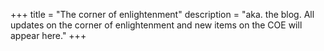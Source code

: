 +++
title = "The corner of enlightenment"
description = "aka. the blog. All updates on the corner of enlightenment and new items on the COE will appear here."
+++
